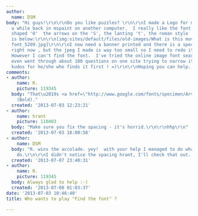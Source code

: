 ```yaml
---
author:
  name: DSM
body: "Hi guys!\r\n\r\nDo you like puzzles? \r\n\r\nI made a Logo for my music project
  a while back in mspaint on another computer.  I really like the font. It has nicely
  shaped 'O'  the arrows on the 'S', the lanting 't', the roman style 'V'.  Here it
  is below:\r\n\r\n[img:sites/default/files/old-images/What is this muvverfonting
  font_5209.jpg]\r\n\r\nI now need a banner printed and there is a special offer on
  right now , but the jpeg I made is way too small so I need to redo it as a vector.
  However I can't find the font.  I've tried the online image font search tools and
  even went through about 100 questions on one site trying to narrow it down. \r\n\r\nMaximum
  kudos for he/she who finds it first ! =)\r\n\r\nHoping you can help. regards,\r\n\r\nDavid"
comments:
- author:
    name: R.
    picture: 119345
  body: "That\u2019s <a href=\"http://www.google.com/fonts/specimen/Arvo\">Arvo</a>
    (Bold)."
  created: '2013-07-03 12:23:21'
- author:
    name: hrant
    picture: 110403
  body: "Make sure you fix the spacing - it's horrid.\r\n\r\nhhp\r\n"
  created: '2013-07-03 18:00:58'
- author:
    name: DSM
  body: "R. wins the accolade. yey!  with your help I managed to do what I need to
    do.\r\n\r\nI didn't notice the spacing hrant, I'll check that out. \r\n\r\nDSM\r\n\r\n\r\n\r\n"
  created: '2013-07-07 23:40:31'
- author:
    name: R.
    picture: 119345
  body: Always glad to help :-)
  created: '2013-07-08 01:03:37'
date: '2013-07-03 10:46:40'
title: Who wants to play "Find the font" ?

---
```

